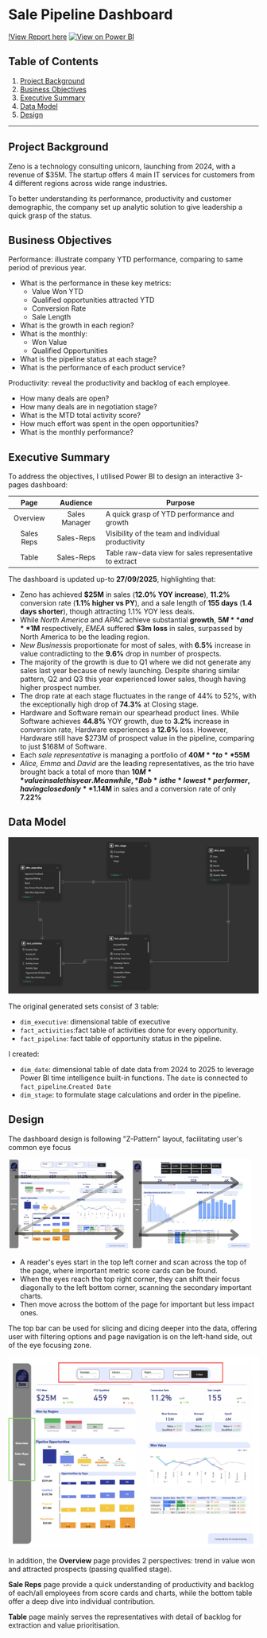 # Sale Pipeline Dashboard
[!View Report here](https://app.powerbi.com/view?r=eyJrIjoiYWIzZDkzYmYtNDc4Mi00OTI4LWJlNWQtNjAyYTUwOWQ4MjNlIiwidCI6IjRlMjA2ZGRmLTNkYzgtNGZlMC1hZGNkLWI5YTQzODY4YzU4YyJ9)
[![View on Power BI](https://img.shields.io/badge/PowerBI-View_on_Power_BI-yellow?logo=Power_BI)](https://app.powerbi.com/view?r=eyJrIjoiYWIzZDkzYmYtNDc4Mi00OTI4LWJlNWQtNjAyYTUwOWQ4MjNlIiwidCI6IjRlMjA2ZGRmLTNkYzgtNGZlMC1hZGNkLWI5YTQzODY4YzU4YyJ9)
## Table of Contents
1. [Project Background](#project_background)
2. [Business Objectives](#business_objective)
3. [Executive Summary](#executive_summary)
4. [Data Model](#data_model)
5. [Design](#design)

---
## Project Background
Zeno is a technology consulting unicorn, launching from 2024, with a revenue of $35M. The startup offers 4 main IT services for customers from 4 different regions across wide range industries.

To better understanding its performance, productivity and customer demographic, the company set up analytic solution to give leadership a quick grasp of the status.

## Business Objectives

Performance: illustrate company YTD performance, comparing to  same period of previous year.
- What is the performance in these key metrics:
    - Value Won YTD
    - Qualified opportunities attracted YTD
    - Conversion Rate
    - Sale Length
- What is the growth in each region?
- What is the monthly:
    - Won Value
    - Qualified Opportunities
- What is the pipeline status at each stage?
- What is the performance of each product service?

Productivity: reveal the productivity and backlog of each employee.
- How many deals are open?
- How many deals are in negotiation stage?
- What is the MTD total activity score?
- How much effort was spent in the open opportunities?
- What is the monthly performance?

## Executive Summary
To address the objectives, I utilised Power BI to design an interactive 3-pages dashboard:

| Page | Audience | Purpose | 
|:-------:|:-------:|--------|
| Overview | Sales Manager | A quick grasp of YTD performance and growth |
| Sales Reps | Sales-Reps | Visibility of the team and individual productivity |
| Table | Sales-Reps | Table raw-data view for sales representative to extract |

The dashboard is updated up-to **27/09/2025**, highlighting that:
- Zeno has achieved **$25M** in sales (**12.0% YOY increase**), **11.2%** conversion rate (**1.1% higher vs PY**), and a sale length of **155 days** (**1.4 days shorter**), though attracting 1.1% YOY less deals.
- While *North America* and *APAC* achieve substantial **growth**, **$5M** and **$1M** respectively, *EMEA* suffered **$3m** **loss** in sales, surpassed by North America to be the leading region.
- *New Business*is proportionate for most of sales, with **6.5%** increase in value contradicting to the **9.6%** drop in number of prospects.
- The majority of the growth is due to Q1 where we did not generate any sales last year because of newly launching. Despite sharing similar pattern, Q2 and Q3 this year experienced lower sales, though having higher prospect number.
- The drop rate at each stage fluctuates in the range of 44% to 52%, with the exceptionally high drop of **74.3%** at Closing stage.
- Hardware and Software remain our spearhead product lines. While Software achieves **44.8%** YOY growth, due to **3.2%** increase in conversion rate, Hardware experiences a **12.6%** loss. However, Hardware still have $273M of prospect value in the pipeline, comparing to just $168M of Software.
- Each *sale representative* is managing a portfolio of **$40M** to **$55M**
- *Alice, Emma* and *David* are the leading representatives, as the trio have brought back a total of more than **$10M **value in sale this year. Meanwhile, *Bob* is the *lowest* performer, having closed only **$1.14M** in sales and a conversion rate of only **7.22%**

## Data Model
<div>
    <img src="images/data_model.png" alt="Data Model" >
</div>

The original generated sets consist of 3 table:
- `dim_executive`: dimensional table of executive
- `fact_activities`:fact table of activities done for every opportunity.
- `fact_pipeline`: fact table of opportunity status in the pipeline.

I created:
- `dim_date`: dimensional table of date data from 2024 to 2025 to leverage Power BI time intelligence built-in functions. The `date` is connected to `fact_pipeline`.`Created Date`
- `dim_stage`: to formulate stage calculations and order in the pipeline.

## Design

The dashboard design is following "Z-Pattern" layout, facilitating user's common eye focus
<div>
  <img src="images/overview.png" alt="Overview" style="width:48%; display:inline-block;">
  <img src="images/salereps.png" alt="Sales Reps" style="width:48%; display:inline-block;">
</div>


- A reader's eyes start in the top left corner and scan across the top of the page, where important metric score cards can be found.
- When the eyes reach the top right corner, they can shift their focus diagonally to the left bottom corner, scanning the secondary important charts.
- Then move across the bottom of the page for important but less impact ones.

The top bar can be used for slicing and dicing deeper into the data, offering user with filtering options and page navigation is on the left-hand side, out of the eye focusing zone.
<div>
    <img src="images/navigation.png" alt="Navigation">
</div>

In addition, the **Overview** page provides 2 perspectives: trend in value won and attracted prospects (passing qualified stage).

**Sale Reps** page provide a quick understanding of productivity and backlog of each/all employees from score cards and charts, while the bottom table offer a deep dive into individual contribution.


**Table** page mainly serves the representatives with detail of backlog for extraction and value prioritisation.
